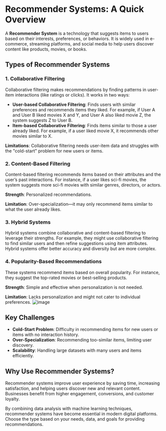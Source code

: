 # Recommender Systems: A Quick Overview

A **Recommender System** is a technology that suggests items to users based on their interests, preferences, or behaviors. It is widely used in e-commerce, streaming platforms, and social media to help users discover content like products, movies, or books.

## Types of Recommender Systems

### 1. Collaborative Filtering
Collaborative filtering makes recommendations by finding patterns in user-item interactions (like ratings or clicks). It works in two ways:

- **User-based Collaborative Filtering**: Finds users with similar preferences and recommends items they liked. For example, if User A and User B liked movies X and Y, and User A also liked movie Z, the system suggests Z to User B.
- **Item-based Collaborative Filtering**: Finds items similar to those a user already liked. For example, if a user liked movie X, it recommends other movies similar to X.

**Limitations**: Collaborative filtering needs user-item data and struggles with the "cold-start" problem for new users or items.

### 2. Content-Based Filtering
Content-based filtering recommends items based on their attributes and the user’s past interactions. For instance, if a user likes sci-fi movies, the system suggests more sci-fi movies with similar genres, directors, or actors.

**Strength**: Personalized recommendations.

**Limitation**: Over-specialization—it may only recommend items similar to what the user already likes.

### 3. Hybrid Systems
Hybrid systems combine collaborative and content-based filtering to leverage their strengths. For example, they might use collaborative filtering to find similar users and then refine suggestions using item attributes. Hybrid systems offer better accuracy and diversity but are more complex.

### 4. Popularity-Based Recommendations
These systems recommend items based on overall popularity. For instance, they suggest the top-rated movies or best-selling products.

**Strength**: Simple and effective when personalization is not needed.

**Limitation**: Lacks personalization and might not cater to individual preferences.
![image](https://github.com/user-attachments/assets/43f40591-2523-4f6e-b2d3-252745df99f4)


## Key Challenges

- **Cold-Start Problem**: Difficulty in recommending items for new users or items with no interaction history.
- **Over-Specialization**: Recommending too-similar items, limiting user discovery.
- **Scalability**: Handling large datasets with many users and items efficiently.

## Why Use Recommender Systems?

Recommender systems improve user experience by saving time, increasing satisfaction, and helping users discover new and relevant content. Businesses benefit from higher engagement, conversions, and customer loyalty.

By combining data analysis with machine learning techniques, recommender systems have become essential in modern digital platforms. Choose the type based on your needs, data, and goals for providing recommendations.

